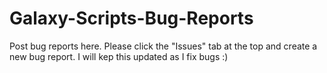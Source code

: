 Galaxy-Scripts-Bug-Reports
==========================

Post bug reports here. Please click the "Issues" tab at the top and create a new bug report.
I will kep this updated as I fix bugs :)
